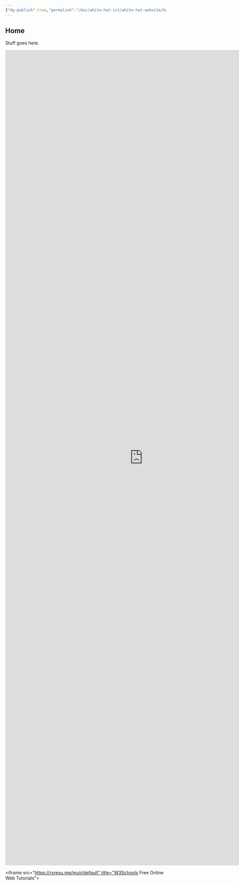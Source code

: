```yaml
---
{"dg-publish":true,"permalink":"/mic/white-hat-ict/white-hat-website/home-white-hat-ict/","tags":"gardenEntry"}
---
```


## Home
Stuff goes here.

<iframe  allowtransparency="true" style="background: #202020;" src="https://rxresu.me/muir/default" style="border:solid 1px #777" width="860" height="2550" frameborder="0" scrolling="yes"></iframe>


<iframe src="https://rxresu.me/muir/default" title="W3Schools Free Online Web Tutorials"></iframe>